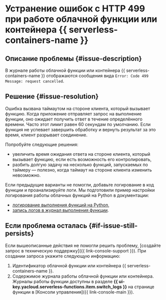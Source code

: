 # Устранение ошибок с HTTP 499 при работе облачной функции или контейнера {{ serverless-containers-name }}


## Описание проблемы {#issue-description}

В журнале работы облачной функции или контейнера {{ serverless-containers-name }} отображаются сообщения вида `Error: Code 499 Message: request cancelled`.

## Решение {#issue-resolution}

Ошибка вызвана таймаутом на стороне клиента, который вызывает функцию. Когда приложение отправляет запрос на выполнение функции, оно ожидает получить ответ в течение определённого времени. Часто этот лимит равен 60 секундам по умолчанию. Если функция не успевает завершить обработку и вернуть результат за это время, клиент разрывает соединение.

Попробуйте следующие решения:
- увеличить время ожидания ответа на стороне клиента, который вызывает функцию, если есть возможность его контролировать,
- разбить долгую задачу на несколько функций, запускаемых по таймеру — полезно, когда таймаут на стороне клиента изменить невозможно.

Если предыдущие варианты не помогли, добавьте логирование в код функции и проанализируйте логи. Мы подготовили пример настройки логирования работы облачных функций на Python в документации:
- [логирование выполнения функций на Python](../../../functions/lang/python/logging),
- [запись логов в журнал выполнения функции](../../../functions/operations/function/logs-write).

## Если проблема осталась {#if-issue-still-persists}

Если вышеописанные действия не помогли решить проблему, [создайте запрос в техническую поддержку]({{ link-console-support }}). При создании запроса укажите следующую информацию:

1. Идентификатор облачной функции или контейнера {{ serverless-containers-name }}.
1. Содержимое журнала работы облачной функции или контейнера. Журналы работы функции доступны в разделе **{{ ui-key.yacloud.serverless-functions.item.switch_logs }}** на странице функции в [Консоли управления]({{ link-console-main }}).
